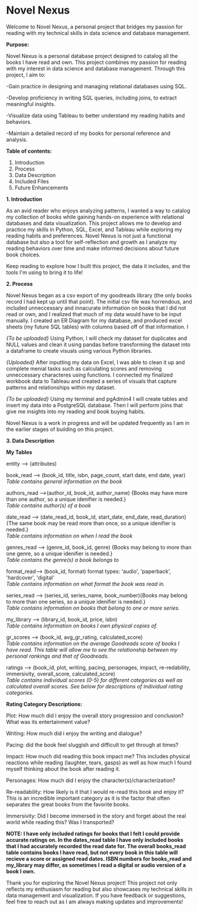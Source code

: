 # Novel Nexus


Welcome to Novel Nexus, a personal project that bridges my passion for reading with my technical skills in data science and database management.

**Purpose:**

Novel Nexus is a personal database project designed to catalog all the books I have read and own. This project combines my passion for reading with my interest in data science and database management. Through this project, I aim to:

-Gain practice in designing and managing relational databases using SQL.

-Develop proficiency in writing SQL queries, including joins, to extract meaningful insights.

-Visualize data using Tableau to better understand my reading habits and behaviors.

-Maintain a detailed record of my books for personal reference and analysis.

**Table of contents:**
1. Introduction
2. Process
3. Data Description
4. Included Files
5. Future Enhancements


**1. Introduction**

As an avid reader who enjoys analyzing patterns, I wanted a way to catalog my collection of books while gaining hands-on experience with relational databases and data visualization. This project allows me to develop and practice my skills in Python, SQL, Excel, and Tableau while exploring my reading habits and preferences. Novel Nexus is not just a functional database but also a tool for self-reflection and growth as I analyze my reading behaviors over time and make informed decisions about future book choices.

Keep reading to explore how I built this project, the data it includes, and the tools I'm using to bring it to life!


**2. Process**

Novel Nexus began as a csv export of my goodreads library (the only books record I had kept up until that point). The initial csv file was horrendous, and included unneccessary and innacurate information on books that I did not read or own, and I realized that much of my data would have to be input manually. I created an ER Diagram for my database, and produced excel sheets (my future SQL tables) with columns based off of that information. I 

*{To be uploaded}* Using Python, I will check my dataset for duplicates and NULL values and clean it using pandas before transforming the dataset into a dataframe to create visuals using various Python libraries.

*{Uploaded}* After inputting my data on Excel, I was able to clean it up and complete menial tasks such as calculating scores and removing unneccessary characteres using functions. I connected my finalized workbook data to Tableau and created a series of visuals that capture patterns and relationships within my dataset.

*{To be uploaded}* Using my terminal and pgAdmin4 I will create tables and insert my data into a PostgreSQL database. Then I will perform joins that give me insights into my reading and book buying habits.

Novel Nexus is a work in progress and will be updated frequently as I am in the earlier stages of building on this project.


**3. Data Description**

**My Tables**

entity --> (attributes)

book_read --> (book_id, title, isbn, page_count, start date, end date, year)\
*Table contains general information on the book*
 
authors_read -->(author_id, book_id, author_name) {Books may have more than one author, so a unique idenifier is needed.}\
*Table contains author(s) of a book*

date_read --> (date_read_id, book_id, start_date, end_date, read_duration) {The same book may be read more than once, so a unique idenifier is needed.}\
*Table contains information on when I read the book*

genres_read --> (genre_id, book_id, genre) {Books may belong to more than one genre, so a unique idenifier is needed.}\
*Table contains the genre(s) a book belongs to*

format_read--> (book_id, format) format types: 'audio', 'paperback', 'hardcover', 'digital'\
*Table contains information on what format the book was read in.*

series_read --> (series_id, series_name, book_number){Books may belong to more than one series, so a unique idenifier is needed.}\
*Table contains information on books that belong to one or more series.*

my_library --> (library_id, book_id, price, isbn)\
*Table contains information on books I own physical copies of.*

gr_scores --> (book_id, avg_gr_rating, calculated_score)\
*Table contains information on the average Goodreads score of books I have read. This table will allow me to see the relationship between my personal rankings and that of Goodreads.*

ratings --> (book_id, plot, writing, pacing, personages, impact, re-redability, immersivity, overall_score, calculated_score)\
*Table contains individual scores (0-5) for different categories as well as calculated overall scores. See below for descriptions of individual rating categories.*

**Rating Category Descriptions:**

Plot: How much did I enjoy the overall story progression and conclusion? What was its entertainment value?

Writing: How much did i enjoy the writing and dialogue?

Pacing: did the book feel sluggish and difficult to get through at times?

Impact: How much did reading this book impact me? This includes physical reactions while reading (laughter, tears, gasps) as well as how much I found myself thinking about the book after reading it.

Personages: How much did I enjoy the character(s)/characterization?

Re-readability: How likely is it that I would re-read this book and enjoy it? This is an incredible important category as it is the factor that often separates the great books from the favorite books.

Immersivity: Did I become immersed in the story and forget about the real world while reading this? Was I transported?

**NOTE: I have only included ratings for books that I felt I could provide accurate ratings on. In the dates_read table I have only included books that I had accurately recorded the read date for. The overall books_read table contains books I have read, but not every book in this table will recieve a score or assigned read dates. ISBN numbers for books_read and my_library may differ, as sometimes I read a digital or audio version of a book I own.**


 Thank you for exploring the Novel Nexus project! This project not only reflects my enthusiasm for reading but also showcases my technical skills in data management and visualization. If you have feedback or suggestions, feel free to reach out as I am always making updates and improvements!
